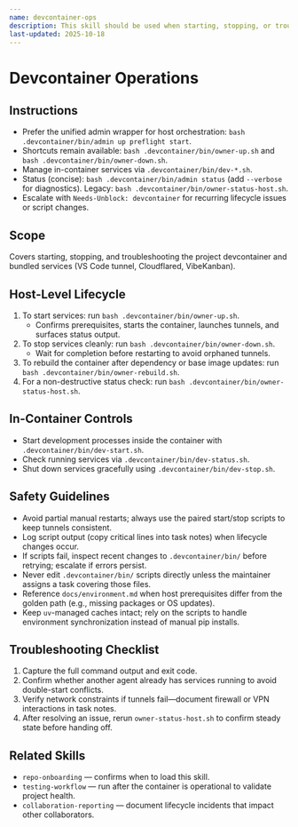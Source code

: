 ```yaml
---
name: devcontainer-ops
description: This skill should be used when starting, stopping, or troubleshooting the devcontainer and its services.
last-updated: 2025-10-18
---
```


# Devcontainer Operations

## Instructions
- Prefer the unified admin wrapper for host orchestration: `bash .devcontainer/bin/admin up preflight start`.
- Shortcuts remain available: `bash .devcontainer/bin/owner-up.sh` and `bash .devcontainer/bin/owner-down.sh`.
- Manage in-container services via `.devcontainer/bin/dev-*.sh`.
- Status (concise): `bash .devcontainer/bin/admin status` (add `--verbose` for diagnostics). Legacy: `bash .devcontainer/bin/owner-status-host.sh`.
- Escalate with `Needs-Unblock: devcontainer` for recurring lifecycle issues or script changes.

## Scope

Covers starting, stopping, and troubleshooting the project devcontainer and bundled services (VS Code tunnel, Cloudflared, VibeKanban).

## Host-Level Lifecycle

1. To start services: run `bash .devcontainer/bin/owner-up.sh`.
   - Confirms prerequisites, starts the container, launches tunnels, and surfaces status output.
2. To stop services cleanly: run `bash .devcontainer/bin/owner-down.sh`.
   - Wait for completion before restarting to avoid orphaned tunnels.
3. To rebuild the container after dependency or base image updates: run `bash .devcontainer/bin/owner-rebuild.sh`.
4. For a non-destructive status check: run `bash .devcontainer/bin/owner-status-host.sh`.

## In-Container Controls

- Start development processes inside the container with `.devcontainer/bin/dev-start.sh`.
- Check running services via `.devcontainer/bin/dev-status.sh`.
- Shut down services gracefully using `.devcontainer/bin/dev-stop.sh`.

## Safety Guidelines

- Avoid partial manual restarts; always use the paired start/stop scripts to keep tunnels consistent.
- Log script output (copy critical lines into task notes) when lifecycle changes occur.
- If scripts fail, inspect recent changes to `.devcontainer/bin/` before retrying; escalate if errors persist.
- Never edit `.devcontainer/bin/` scripts directly unless the maintainer assigns a task covering those files.
- Reference `docs/environment.md` when host prerequisites differ from the golden path (e.g., missing packages or OS updates).
- Keep `uv`-managed caches intact; rely on the scripts to handle environment synchronization instead of manual pip installs.

## Troubleshooting Checklist

1. Capture the full command output and exit code.
2. Confirm whether another agent already has services running to avoid double-start conflicts.
3. Verify network constraints if tunnels fail—document firewall or VPN interactions in task notes.
4. After resolving an issue, rerun `owner-status-host.sh` to confirm steady state before handing off.

## Related Skills

- `repo-onboarding` — confirms when to load this skill.
- `testing-workflow` — run after the container is operational to validate project health.
- `collaboration-reporting` — document lifecycle incidents that impact other collaborators.
